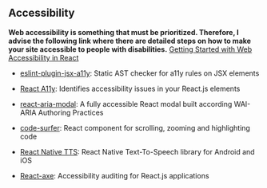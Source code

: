 ## Accessibility

**Web accessibility is something that must be prioritized. Therefore, I advise the following link where there are detailed steps on how to make your site accessible to people with disabilities.**
[Getting Started with Web Accessibility in React](https://medium.com/@emilymears/getting-started-with-web-accessibility-in-react-9e591fdb0d52)

- [eslint-plugin-jsx-a11y](https://github.com/evcohen/eslint-plugin-jsx-a11y): Static AST checker for a11y rules on JSX elements

- [React A11y](https://github.com/reactjs/react-a11y): Identifies accessibility issues in your React.js elements
- [react-aria-modal](https://github.com/davidtheclark/react-aria-modal): A fully accessible React modal built according WAI-ARIA Authoring Practices
- [code-surfer](https://github.com/pomber/code-surfer): React component for scrolling, zooming and highlighting code
- [React Native TTS](https://github.com/ak1394/react-native-tts): React Native Text-To-Speech library for Android and iOS
- [React-axe](https://github.com/dequelabs/react-axe): Accessibility auditing for React.js applications
